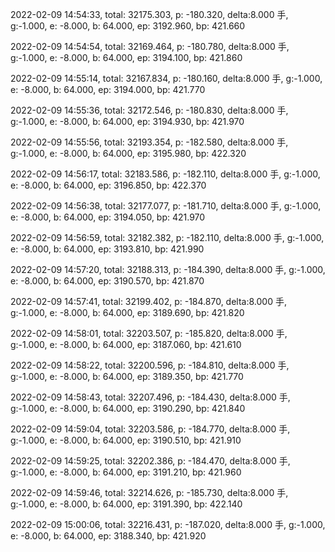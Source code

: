 2022-02-09 14:54:33, total: 32175.303, p: -180.320, delta:8.000 手, g:-1.000, e: -8.000, b: 64.000, ep: 3192.960, bp: 421.660

2022-02-09 14:54:54, total: 32169.464, p: -180.780, delta:8.000 手, g:-1.000, e: -8.000, b: 64.000, ep: 3194.100, bp: 421.860

2022-02-09 14:55:14, total: 32167.834, p: -180.160, delta:8.000 手, g:-1.000, e: -8.000, b: 64.000, ep: 3194.000, bp: 421.770

2022-02-09 14:55:36, total: 32172.546, p: -180.830, delta:8.000 手, g:-1.000, e: -8.000, b: 64.000, ep: 3194.930, bp: 421.970

2022-02-09 14:55:56, total: 32193.354, p: -182.580, delta:8.000 手, g:-1.000, e: -8.000, b: 64.000, ep: 3195.980, bp: 422.320

2022-02-09 14:56:17, total: 32183.586, p: -182.110, delta:8.000 手, g:-1.000, e: -8.000, b: 64.000, ep: 3196.850, bp: 422.370

2022-02-09 14:56:38, total: 32177.077, p: -181.710, delta:8.000 手, g:-1.000, e: -8.000, b: 64.000, ep: 3194.050, bp: 421.970

2022-02-09 14:56:59, total: 32182.382, p: -182.110, delta:8.000 手, g:-1.000, e: -8.000, b: 64.000, ep: 3193.810, bp: 421.990

2022-02-09 14:57:20, total: 32188.313, p: -184.390, delta:8.000 手, g:-1.000, e: -8.000, b: 64.000, ep: 3190.570, bp: 421.870

2022-02-09 14:57:41, total: 32199.402, p: -184.870, delta:8.000 手, g:-1.000, e: -8.000, b: 64.000, ep: 3189.690, bp: 421.820

2022-02-09 14:58:01, total: 32203.507, p: -185.820, delta:8.000 手, g:-1.000, e: -8.000, b: 64.000, ep: 3187.060, bp: 421.610

2022-02-09 14:58:22, total: 32200.596, p: -184.810, delta:8.000 手, g:-1.000, e: -8.000, b: 64.000, ep: 3189.350, bp: 421.770

2022-02-09 14:58:43, total: 32207.496, p: -184.430, delta:8.000 手, g:-1.000, e: -8.000, b: 64.000, ep: 3190.290, bp: 421.840

2022-02-09 14:59:04, total: 32203.586, p: -184.770, delta:8.000 手, g:-1.000, e: -8.000, b: 64.000, ep: 3190.510, bp: 421.910

2022-02-09 14:59:25, total: 32202.386, p: -184.470, delta:8.000 手, g:-1.000, e: -8.000, b: 64.000, ep: 3191.210, bp: 421.960

2022-02-09 14:59:46, total: 32214.626, p: -185.730, delta:8.000 手, g:-1.000, e: -8.000, b: 64.000, ep: 3191.390, bp: 422.140

2022-02-09 15:00:06, total: 32216.431, p: -187.020, delta:8.000 手, g:-1.000, e: -8.000, b: 64.000, ep: 3188.340, bp: 421.920